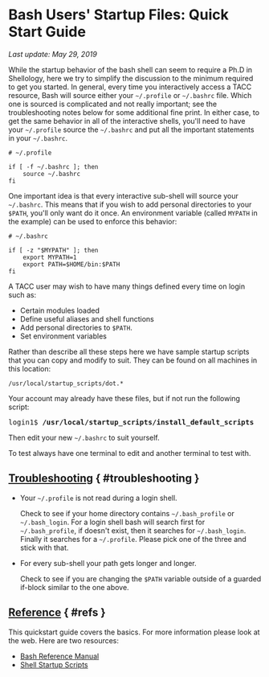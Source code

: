 # Bash Users' Startup Files: Quick Start Guide</span><br>
*Last update: May 29, 2019*

While the startup behavior of the bash shell can seem to require a Ph.D in Shellology, here we try to simplify the discussion to the minimum required to get you started. In general, every time you interactively access a TACC resource, Bash will source either your `~/.profile` or `~/.bashrc` file.  Which one is sourced is complicated and not really important; see the troubleshooting notes below for some additional fine print.  In either case, to get the same behavior in all of the interactive shells, you'll need to have your `~/.profile` source the `~/.bashrc` and put all the important statements in your `~/.bashrc`.

``` { .bash .job-script }
# ~/.profile

if [ -f ~/.bashrc ]; then
	source ~/.bashrc
fi
```

One important idea is that every interactive sub-shell will source your `~/.bashrc`.  This means that if you wish to add personal directories to your `$PATH`, you'll only want do it once.  An environment variable (called `MYPATH` in the example) can be used to enforce this behavior:

``` { .bash .job-script }
# ~/.bashrc            

if [ -z "$MYPATH" ]; then
	export MYPATH=1
	export PATH=$HOME/bin:$PATH
fi
```


A TACC user may wish to have many things defined every time on login such as:

* Certain modules loaded
* Define useful aliases and shell functions
* Add personal directories to `$PATH`.
* Set environment variables

Rather than describe all these steps here we have sample startup scripts that you can copy and modify to suit. They can be found on all machines in this location:

	/usr/local/startup_scripts/dot.*

Your account may already have these files, but if not run the following script:

<pre class="cmd-line">login1$ <b>/usr/local/startup_scripts/install_default_scripts</b></pre>

Then edit your new `~/.bashrc` to suit yourself.

To test always have one terminal to edit and another terminal to test with.


## [Troubleshooting](#troubleshooting) { #troubleshooting }

* Your `~/.profile` is not read during a login shell.

	Check to see if your home directory contains `~/.bash_profile` or `~/.bash_login`.  For a login shell bash will search first for `~/.bash_profile`, if doesn't exist, then it searches for `~/.bash_login`. Finally it searches for a `~/.profile`.  Please pick one of the three and stick with that.


* For every sub-shell your path gets longer and longer.

	Check to see if you are changing the `$PATH` variable outside of a guarded if-block similar to the one above.

## [Reference](#refs) { #refs }

This quickstart guide covers the basics.  For more information please look at the web.  Here are two resources:

* [Bash Reference Manual](http://www.gnu.org/software/bash/manual/bashref.html#Bash-Startup-Files)
* [Shell Startup Scripts](http://blog.flowblok.id.au/2013-02/shell-startup-scripts.html)


